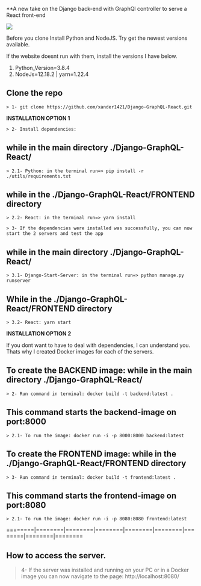 **A new take on the Django back-end with GraphQl controller to serve a React front-end


![](./utils/web-page-responsive.gif)

Before you clone Install Python and NodeJS. Try get the newest versions available. 

If the website doesnt run with them, install the versions I have below. 
1. Python_Version=3.8.4
2. NodeJs=12.18.2 | yarn=1.22.4

## Clone the repo
    > 1- git clone https://github.com/xander1421/Django-GraphQL-React.git

**INSTALLATION OPTION 1**

    > 2- Install dependencies:
## while in the main directory ./Django-GraphQL-React/
    > 2.1- Python: in the terminal run=> pip install -r ./utils/requirements.txt

## while in the ./Django-GraphQL-React/FRONTEND directory
    > 2.2- React: in the terminal run=> yarn install

    > 3- If the dependencies were installed was successfully, you can now start the 2 servers and test the app
## while in the main directory ./Django-GraphQL-React/
    > 3.1- Django-Start-Server: in the terminal run=> python manage.py runserver

## While in the ./Django-GraphQL-React/FRONTEND directory
    > 3.2- React: yarn start


**INSTALLATION OPTION 2**

If you dont want to have to deal with dependencies, I can understand you.
Thats why I created  Docker images for each of the servers.

## To create the BACKEND image: while in the main directory ./Django-GraphQL-React/
    > 2- Run command in terminal: docker build -t backend:latest . 
## This command starts the backend-image on port:8000
    > 2.1- To run the image: docker run -i -p 8000:8000 backend:latest

## To create the FRONTEND image: while in the ./Django-GraphQL-React/FRONTEND directory
    > 3- Run command in terminal: docker build -t frontend:latest . 
## This command starts the frontend-image on port:8080
    > 2.1- To run the image: docker run -i -p 8080:8080 frontend:latest

========|========|========|========|========|========|========|========|========
##  How to access the server.
> 4- If the server was installed and running on your PC or in a Docker image you can
   now navigate to the page: http://localhost:8080/




